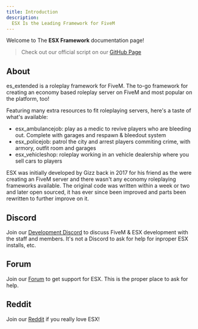 ```yaml
---
title: Introduction
description:
  ESX Is the Leading Framework for FiveM
---
```


Welcome to The **ESX Framework** documentation page!

> Check out our official script on our [GitHub Page](https://github.com/esx-framework)

## About

es_extended is a roleplay framework for FiveM. The to-go framework for creating an economy based roleplay server on FiveM and most popular on the platform, too!

Featuring many extra resources to fit roleplaying servers, here's a taste of what's available:

- esx_ambulancejob: play as a medic to revive players who are bleeding out. Complete with garages and respawn & bleedout system
- esx_policejob: patrol the city and arrest players commiting crime, with armory, outfit room and garages
- esx_vehicleshop: roleplay working in an vehicle dealership where you sell cars to players

ESX was initially developed by Gizz back in 2017 for his friend as the were creating an FiveM server and there wasn't any economy roleplaying frameworks available. The original code was written within a week or two and later open sourced, it has ever since been improved and parts been rewritten to further improve on it.

## Discord

Join our [Development Discord](https://discord.gg/ztzKWAF) to discuss FiveM & ESX development with the staff and members. It's not a Discord to ask for help for inproper ESX installs, etc.


## Forum

Join our [Forum](https://forum.esx-framework.org) to get support for ESX. This is the proper place to ask for help.

## Reddit

Join our [Reddit](https://reddit.com/r/esxframework/) if you really love ESX!

